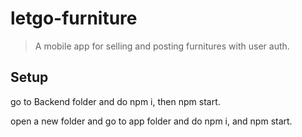 # letgo-furniture

> A mobile app for selling and posting furnitures with user auth.


## Setup

go to Backend folder and do npm i, then npm start.

open a new folder and go to app folder and do npm i, and npm start.

